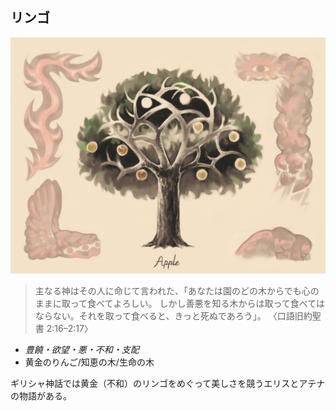 


## リンゴ　

![](tree_1.jpg)


>主なる神はその人に命じて言われた、「あなたは園のどの木からでも心のままに取って食べてよろしい。
>しかし善悪を知る木からは取って食べてはならない。それを取って食べると、きっと死ぬであろう」。
> 〈口語旧約聖書 2:16–2:17〉

- *豊饒・欲望・悪・不和・支配*
- 黄金のりんご/知恵の木/生命の木

ギリシャ神話では黄金（不和）のリンゴをめぐって美しさを競うエリスとアテナの物語がある。